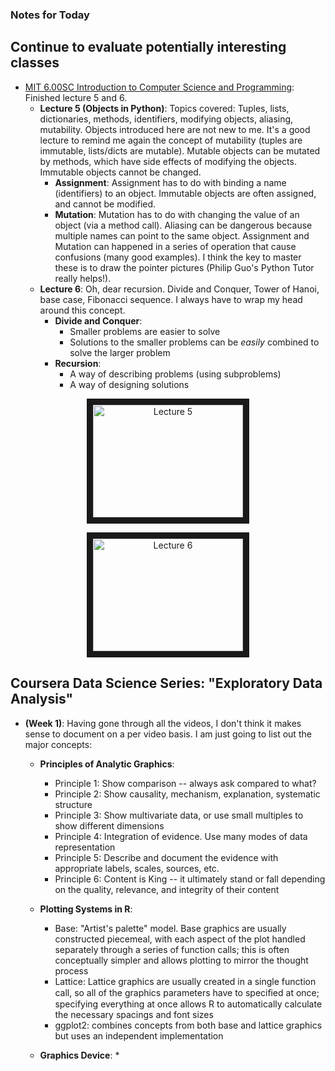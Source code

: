 ### Notes for Today

## Continue to evaluate potentially interesting classes

* [MIT 6.00SC Introduction to Computer Science and Programming](http://ocw.mit.edu/courses/electrical-engineering-and-computer-science/6-00sc-introduction-to-computer-science-and-programming-spring-2011/index.htm): Finished lecture 5 and 6.
     * **Lecture 5 (Objects in Python)**: Topics covered: Tuples, lists, dictionaries, methods, identifiers, modifying objects, aliasing, mutability. 
     Objects introduced here are not new to me. It's a good lecture to remind me again the concept of mutability (tuples are immutable, lists/dicts are mutable). Mutable objects can be mutated by methods, which have side effects of modifying the objects. Immutable objects cannot be changed.
     	* **Assignment**: Assignment has to do with binding a name (identifiers) to an object. Immutable objects are often assigned, and cannot be modified.
     	* **Mutation**:  Mutation has to do with changing the value of an object (via a method call). Aliasing can be dangerous because multiple names can point to the same object.
     Assignment and Mutation can happened in a series of operation that cause confusions (many good examples). I think the key to master these is to draw the pointer pictures (Philip Guo's Python Tutor really helps!).
     * **Lecture 6**: Oh, dear recursion. Divide and Conquer, Tower of Hanoi, base case, Fibonacci sequence. I always have to wrap my head around this concept.
     	* **Divide and Conquer**: 
     		* Smaller problems are easier to solve
     		* Solutions to the smaller problems can be _easily_ combined to solve the larger problem
     	* **Recursion**:
     		* A way of describing problems (using subproblems)
     		* A way of designing solutions

<p align="center"><a href="http://www.youtube.com/watch?feature=player_embedded&v=B8is52oxHBw
           " target="_blank"><img src="http://img.youtube.com/vi/B8is52oxHBw/0.jpg"
                 alt="Lecture 5" width="240" height="180" border="10" align="middle" /></a></p>

<p align="center"><a href="http://www.youtube.com/watch?feature=player_embedded&v=WbWb0u8bJrU
                       " target="_blank"><img src="http://img.youtube.com/vi/WbWb0u8bJrU/0.jpg"
                             alt="Lecture 6" width="240" height="180" border="10" align="middle" /></a></p>


## Coursera Data Science Series: "Exploratory Data Analysis"

* **(Week 1)**: Having gone through all the videos, I don't think it makes sense to document on a per video basis. I am just going to list out the major concepts:
	* **Principles of Analytic Graphics**:
		* Principle 1: Show comparison -- always ask compared to what?
		* Principle 2: Show causality, mechanism, explanation, systematic structure
		* Principle 3: Show multivariate data, or use small multiples to show different dimensions
		* Principle 4: Integration of evidence. Use many modes of data representation
		* Principle 5: Describe and document the evidence with appropriate labels, scales, sources, etc.
		* Principle 6: Content is King -- it ultimately stand or fall depending on the quality, relevance, and integrity of their content

	* **Plotting Systems in R**:
		* Base: "Artist's palette" model. Base graphics are usually constructed piecemeal, with each aspect of the plot handled separately through a series of function calls; this is often conceptually simpler and allows plotting to mirror the thought process
		* Lattice: Lattice graphics are usually created in a single function call, so all of the graphics parameters have to speciﬁed at once; specifying everything at once allows R to automatically calculate the necessary spacings and font sizes
		* ggplot2: combines concepts from both base and lattice graphics but uses an independent implementation

	* **Graphics Device**:
		*                       